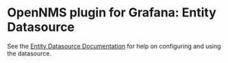 # OpenNMS plugin for Grafana: Entity Datasource

See the [Entity Datasource Documentation](%OPG_DOCS_BASE_URL%/datasources/entity_datasource.html) for help on configuring and using the datasource.